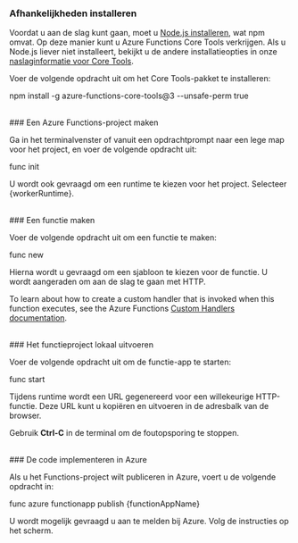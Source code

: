 ### <a name="install-dependencies"></a>Afhankelijkheden installeren

Voordat u aan de slag kunt gaan, moet u <a href="https://go.microsoft.com/fwlink/?linkid=2016195" target="_blank">Node.js installeren</a>, wat npm omvat. Op deze manier kunt u Azure Functions Core Tools verkrijgen. Als u Node.js liever niet installeert, bekijkt u de andere installatieopties in onze <a href="https://go.microsoft.com/fwlink/?linkid=2016192" target="_blank">naslaginformatie voor Core Tools</a>.

Voer de volgende opdracht uit om het Core Tools-pakket te installeren:

<MarkdownHighlighter>npm install -g azure-functions-core-tools@3 --unsafe-perm true</MarkdownHighlighter>

<br/>
### <a name="create-an-azure-functions-project"></a>Een Azure Functions-project maken

Ga in het terminalvenster of vanuit een opdrachtprompt naar een lege map voor het project, en voer de volgende opdracht uit:

<MarkdownHighlighter>func init</MarkdownHighlighter>

U wordt ook gevraagd om een runtime te kiezen voor het project. Selecteer {workerRuntime}.

<br/>
### <a name="create-a-function"></a>Een functie maken

Voer de volgende opdracht uit om een functie te maken:

<MarkdownHighlighter>func new</MarkdownHighlighter>

Hierna wordt u gevraagd om een sjabloon te kiezen voor de functie. U wordt aangeraden om aan de slag te gaan met HTTP.

<StackInstructions customStack={true}>To learn about how to create a custom handler that is invoked when this function executes, see the Azure Functions <a href="https://go.microsoft.com/fwlink/?linkid=2138621" target="_blank">Custom Handlers documentation</a>.</StackInstructions>

<br/>
### <a name="run-your-function-project-locally"></a>Het functieproject lokaal uitvoeren

Voer de volgende opdracht uit om de functie-app te starten:

<MarkdownHighlighter>func start</MarkdownHighlighter>

Tijdens runtime wordt een URL gegenereerd voor een willekeurige HTTP-functie. Deze URL kunt u kopiëren en uitvoeren in de adresbalk van de browser.

Gebruik **Ctrl-C** in de terminal om de foutopsporing te stoppen.

<br/>
### <a name="deploy-your-code-to-azure"></a>De code implementeren in Azure

Als u het Functions-project wilt publiceren in Azure, voert u de volgende opdracht in:

<MarkdownHighlighter>func azure functionapp publish {functionAppName}</MarkdownHighlighter>

U wordt mogelijk gevraagd u aan te melden bij Azure. Volg de instructies op het scherm.
